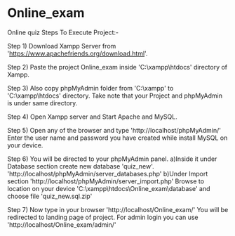 # Online_exam
Online quiz
Steps To Execute Project:-

Step 1)
Download Xampp Server from 'https://www.apachefriends.org/download.html'.

Step 2)
Paste the project Online_exam inside 'C:\xampp\htdocs' directory of Xampp.

Step 3)
Also copy phpMyAdmin folder from 'C:\xampp' to 'C:\xampp\htdocs' directory.
Take note that your Project and phpMyAdmin is under same directory.

Step 4)
Open Xampp server and Start Apache and MySQL.

Step 5)
Open any of the browser and type 'http://localhost/phpMyAdmin/'
Enter the user name and password you have created while install MySQL on your device.

Step 6)
You will be directed to your phpMyAdmin panel.
  a)Inside it under Database section create new database 'quiz_new'.
      'http://localhost/phpMyAdmin/server_databases.php'
  b)Under Import section 'http://localhost/phpMyAdmin/server_import.php' Browse to location on your device 'C:\xampp\htdocs\Online_exam\database' and choose file 'quiz_new.sql.zip'
        
Step 7)
Now type in your browser 'http://localhost/Online_exam/'
You will be redirected to landing page of project. 
For admin login you can use 'http://localhost/Online_exam/admin/'
